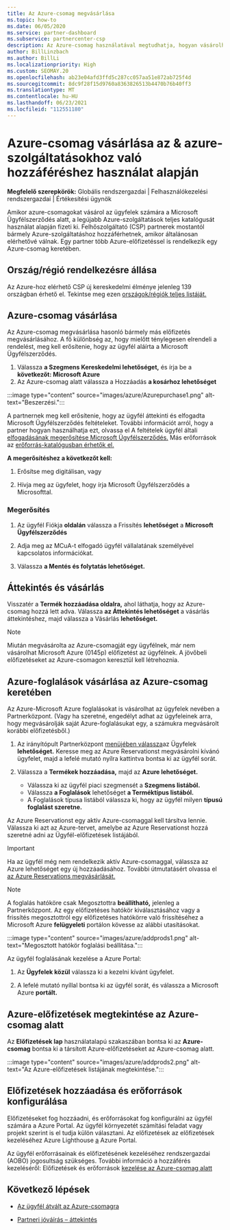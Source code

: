 ```yaml
---
title: Az Azure-csomag megvásárlása
ms.topic: how-to
ms.date: 06/05/2020
ms.service: partner-dashboard
ms.subservice: partnercenter-csp
description: Az Azure-csomag használatával megtudhatja, hogyan vásárolhat egy vagy több Azure-előfizetést, Azure Reservationst az erőforrások konfigurálása, valamint az előfizetések megtekintéséhez vagy hozzáadásához.
author: BillLinzbach
ms.author: BillLi
ms.localizationpriority: High
ms.custom: SEOMAY.20
ms.openlocfilehash: ab23e04afd3ffd5c287cc057aa51e872ab725f4d
ms.sourcegitcommit: 8dc9f28f15d9760a8363826513b4470b76b40ff3
ms.translationtype: MT
ms.contentlocale: hu-HU
ms.lasthandoff: 06/23/2021
ms.locfileid: "112551180"
---
```

# <a name="purchase-the-azure-plan-for-customers--access-the-latest-azure-services-at-pay-as-you-go-rates"></a>Azure-csomag vásárlása az & azure-szolgáltatásokhoz való hozzáféréshez használat alapján

**Megfelelő szerepkörök:** Globális rendszergazdai | Felhasználókezelési rendszergazdai | Értékesítési ügynök

Amikor azure-csomagokat vásárol az ügyfelek számára a Microsoft Ügyfélszerződés alatt, a legújabb Azure-szolgáltatások teljes katalógusát használat alapján fizeti ki. Felhőszolgáltató (CSP) partnerek mostantól bármely Azure-szolgáltatáshoz hozzáférhetnek, amikor általánosan elérhetővé válnak. Egy partner több Azure-előfizetéssel is rendelkezik egy Azure-csomag keretében. 

## <a name="countryregion-availability"></a>Ország/régió rendelkezésre állása

Az Azure-hoz elérhető CSP új kereskedelmi élménye jelenleg 139 országban érhető el. Tekintse meg ezen [országok/régiók teljes listáját.](https://query.prod.cms.rt.microsoft.com/cms/api/am/binary/RE3QN0x) 

## <a name="how-to-purchase-azure-plan"></a>Azure-csomag vásárlása

Az Azure-csomag megvásárlása hasonló bármely más előfizetés megvásárlásához. A fő különbség az, hogy mielőtt ténylegesen elrendeli a rendelést, meg kell erősítenie, hogy az ügyfél aláírta a Microsoft Ügyfélszerződés.

1. Válassza **a Szegmens Kereskedelmi lehetőséget,** és írja be a **következőt: Microsoft Azure** 
2. Az Azure-csomag alatt válassza a Hozzáadás **a kosárhoz lehetőséget**

:::image type="content" source="images/azure/Azurepurchase1.png" alt-text="Beszerzési.":::

A partnernek meg kell erősítenie, hogy az ügyfél áttekinti és elfogadta Microsoft Ügyfélszerződés feltételeket. További információt arról, hogy a partner hogyan használhatja ezt, olvassa el A feltételek ügyfél általi [elfogadásának megerősítése Microsoft Ügyfélszerződés.](confirm-customer-agreement.md) Más erőforrások az [erőforrás-katalógusban érhetők el.](https://partner.microsoft.com/resources/collection/Microsoft-Customer-Agreement-in-the-CSP-program#/)

**A megerősítéshez a következőt kell:** 

1. Erősítse meg digitálisan, vagy

2. Hívja meg az ügyfelet, hogy írja Microsoft Ügyfélszerződés a Microsofttal. 

### <a name="to-confirm"></a>Megerősítés 

1. Az ügyfél Fiókja **oldalán** válassza a Frissítés **lehetőséget** a **Microsoft Ügyfélszerződés**  

2. Adja meg az MCuA-t elfogadó ügyfél vállalatának személyével kapcsolatos információkat.

3. Válassza **a Mentés és folytatás lehetőséget.**  

## <a name="review-and-buy"></a>Áttekintés és vásárlás

Visszatér a **Termék hozzáadása oldalra,** ahol láthatja, hogy az Azure-csomag hozzá lett adva. Válassza **az Áttekintés lehetőséget** a vásárlás áttekintéshez, majd válassza a Vásárlás **lehetőséget.** 

>[!Note]
>Miután megvásárolta az Azure-csomagját egy ügyfélnek, már nem vásárolhat Microsoft Azure (0145p) előfizetést az ügyfélnek. A jövőbeli előfizetéseket az Azure-csomagon keresztül kell létrehoznia.

## <a name="purchase-azure-reservations-under-the-azure-plan"></a>Azure-foglalások vásárlása az Azure-csomag keretében 
  
Az Azure-Microsoft Azure foglalásokat is vásárolhat az ügyfelek nevében a Partnerközpont. (Vagy ha szeretné, engedélyt [](give-customers-permission.md) adhat az ügyfeleinek arra, hogy megvásárolják saját Azure-foglalásukat egy, a számukra megvásárolt korábbi előfizetésből.)

1. Az irányítópult Partnerközpont [menüjében válassza](https://partner.microsoft.com/dashboard/)az Ügyfelek **lehetőséget.** Keresse meg az Azure Reservationst megvásárolni kívánó ügyfelet, majd a lefelé mutató nyílra kattintva bontsa ki az ügyfél sorát.

2. Válassza a **Termékek hozzáadása,** majd az **Azure lehetőséget.** 

   - Válassza ki az ügyfél piaci szegmensét a **Szegmens listából.**
   - Válassza **a Foglalások** lehetőséget **a Terméktípus listából.**
   - A Foglalások típusa listából válassza ki, hogy az ügyfél milyen **típusú foglalást szeretne.**

Az Azure Reservationst egy aktív Azure-csomaggal kell társítva lennie. Válassza ki azt az Azure-tervet, amelybe az Azure Reservationst hozzá szeretné adni az Ügyfél-előfizetések listájából. 

>[!Important] 
>Ha az ügyfél még nem rendelkezik aktív Azure-csomaggal, válassza az Azure lehetőséget egy új hozzáadásához. További útmutatásért olvassa el [az Azure Reservations megvásárlását.](azure-reservations-buying.md#purchase-azure-reservations)

>[!Note]
>A foglalás hatóköre csak Megosztottra **beállítható,** jelenleg a Partnerközpont. Az egy előfizetéses hatókör kiválasztásához vagy a frissítés megosztottról egy előfizetéses hatókörre való frissítéséhez a Microsoft Azure **felügyeleti** portálon kövesse az alábbi utasításokat. 

:::image type="content" source="images/azure/addprods1.png" alt-text="Megosztott hatókör foglalási beállítása.":::

Az ügyfél foglalásának kezelése a Azure Portal: 

1. Az **Ügyfelek közül** válassza ki a kezelni kívánt ügyfelet. 

2. A lefelé mutató nyíllal bontsa ki az ügyfél sorát, és válassza a Microsoft Azure **portált.**  
 
## <a name="view-azure-subscriptions-under-the-azure-plan"></a>Azure-előfizetések megtekintése az Azure-csomag alatt

Az **Előfizetések lap** használatalapú szakaszában bontsa ki az **Azure-csomag** bontsa ki a társított Azure-előfizetéseket az Azure-csomag alatt.

:::image type="content" source="images/azure/addprods2.png" alt-text="Az Azure-előfizetések listájának megtekintése."::: 


## <a name="add-subscriptions-and-configure-resources"></a>Előfizetések hozzáadása és erőforrások konfigurálása

Előfizetéseket fog hozzáadni, és erőforrásokat fog konfigurálni az ügyfél számára a Azure Portal. Az ügyfél környezetét számítási feladat vagy projekt szerint is el tudja külön választani. Az előfizetések az előfizetések kezeléséhez Azure Lighthouse [a](https://azure.microsoft.com/services/azure-lighthouse/) Azure Portal. 

Az ügyfél erőforrásainak és előfizetésének kezeléséhez rendszergazdai  (AOBO) jogosultság szükséges. További információ a hozzáférés kezeléséről: Előfizetések és erőforrások [kezelése az Azure-csomag alatt](azure-plan-manage.md)

## <a name="next-steps"></a>Következő lépések

- [Az ügyfél átvált az Azure-csomagra](azure-plan-transition.md)

- [Partneri jóváírás – áttekintés](partner-earned-credit.md)
